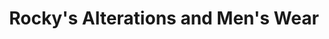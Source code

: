---
title: "Rocky's Alterations and Men's Wear"
url: /memphis/rockys-alterations-and-mens-wear/
shop: tailor
---